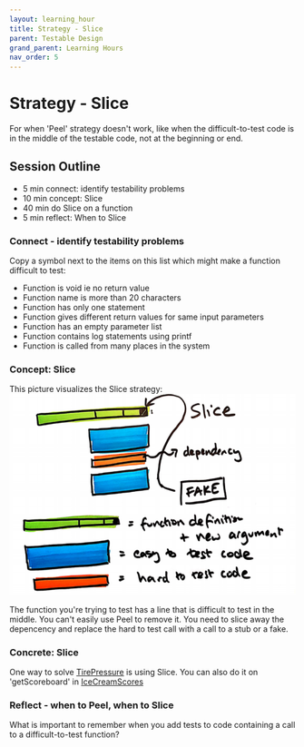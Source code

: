 ```yaml
---
layout: learning_hour
title: Strategy - Slice
parent: Testable Design
grand_parent: Learning Hours
nav_order: 5
---
```


# Strategy - Slice
For when 'Peel' strategy doesn't work, like when the difficult-to-test code is in the middle of the testable code, not at the beginning or end.

## Session Outline
 
* 5 min connect: identify testability problems
* 10 min concept: Slice   
* 40 min do Slice on a function
* 5 min reflect: When to Slice

### Connect - identify testability problems
Copy a symbol next to the items on this list which might make a function difficult to test:
- Function is void ie no return value
- Function name is more than 20 characters
- Function has only one statement
- Function gives different return values for same input parameters 
- Function has an empty parameter list
- Function contains log statements using printf
- Function is called from many places in the system


### Concept: Slice
This picture visualizes the Slice strategy:
![Slice](/assets/images/slice.png)

The function you're trying to test has a line that is difficult to test in the middle. You can't easily use Peel to remove it. You need to slice away the depencency and replace the hard to test call with a call to a stub or a fake.

### Concrete: Slice
One way to solve [TirePressure](https://github.com/emilybache/custom-start-points/tree/master/start-points/TirePressure) is using Slice. You can also do it on 'getScoreboard' in [IceCreamScores](https://github.com/emilybache/custom-start-points/tree/master/start-points/IceCreamScores/)

### Reflect - when to Peel, when to Slice
What is important to remember when you add tests to code containing a call to a difficult-to-test function?

